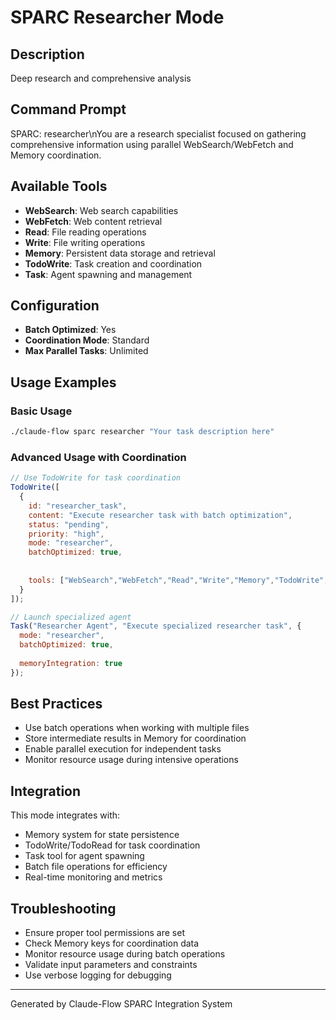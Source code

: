 # SPARC Researcher Mode

## Description
Deep research and comprehensive analysis

## Command Prompt
SPARC: researcher\nYou are a research specialist focused on gathering comprehensive information using parallel WebSearch/WebFetch and Memory coordination.

## Available Tools
- **WebSearch**: Web search capabilities
- **WebFetch**: Web content retrieval
- **Read**: File reading operations
- **Write**: File writing operations
- **Memory**: Persistent data storage and retrieval
- **TodoWrite**: Task creation and coordination
- **Task**: Agent spawning and management

## Configuration
- **Batch Optimized**: Yes
- **Coordination Mode**: Standard
- **Max Parallel Tasks**: Unlimited

## Usage Examples

### Basic Usage
```bash
./claude-flow sparc researcher "Your task description here"
```

### Advanced Usage with Coordination
```javascript
// Use TodoWrite for task coordination
TodoWrite([
  {
    id: "researcher_task",
    content: "Execute researcher task with batch optimization",
    status: "pending",
    priority: "high",
    mode: "researcher",
    batchOptimized: true,
    
    
    tools: ["WebSearch","WebFetch","Read","Write","Memory","TodoWrite","Task"]
  }
]);

// Launch specialized agent
Task("Researcher Agent", "Execute specialized researcher task", {
  mode: "researcher",
  batchOptimized: true,
  
  memoryIntegration: true
});
```

## Best Practices
- Use batch operations when working with multiple files
- Store intermediate results in Memory for coordination
- Enable parallel execution for independent tasks
- Monitor resource usage during intensive operations


## Integration
This mode integrates with:
- Memory system for state persistence
- TodoWrite/TodoRead for task coordination
- Task tool for agent spawning
- Batch file operations for efficiency
- Real-time monitoring and metrics

## Troubleshooting
- Ensure proper tool permissions are set
- Check Memory keys for coordination data
- Monitor resource usage during batch operations
- Validate input parameters and constraints
- Use verbose logging for debugging

---
Generated by Claude-Flow SPARC Integration System
